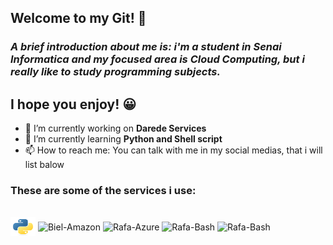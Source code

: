 ## Welcome to my Git! 🥡
### *A brief introduction about me is: i'm a student in **Senai Informatica** and my focused area is **Cloud Computing**, but i really like to study programming subjects.*
## **I hope you enjoy!** 😀
- 🔭 I’m currently working on **Darede Services**
- 🌱 I’m currently learning **Python and Shell script**
- 📫 How to reach me: You can talk with me in my social medias, that i will list balow

### These are some of the services i use:
<div style="display: inline_block"><br>
  <img align="center" alt="Biel-Python" height="30" width="40" src="https://raw.githubusercontent.com/devicons/devicon/master/icons/python/python-original.svg">  
  <img align="center" alt="Biel-Amazon" height="30" width="40" <img src="https://cdn.jsdelivr.net/gh/devicons/devicon/icons/amazonwebservices/amazonwebservices-original.svg" />
  <img align="center" alt="Rafa-Azure" height="30" width="40" src="https://cdn.jsdelivr.net/gh/devicons/devicon/icons/azure/azure-original.svg" />
  <img align="center" alt="Rafa-Bash" height="30" width="40" src="https://cdn.jsdelivr.net/gh/devicons/devicon/icons/bash/bash-original.svg" />  
  <img img align="center" alt="Rafa-Bash" height="30" width="40" src="https://cdn.jsdelivr.net/gh/devicons/devicon/icons/linux/linux-original.svg" />
</div>


